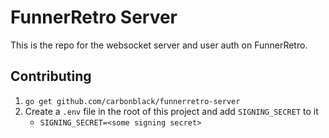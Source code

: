 # FunnerRetro Server

This is the repo for the websocket server and user auth on FunnerRetro.

## Contributing

1. `go get github.com/carbonblack/funnerretro-server`
2. Create a `.env` file in the root of this project and add `SIGNING_SECRET` to it
    * `SIGNING_SECRET=<some signing secret>`
